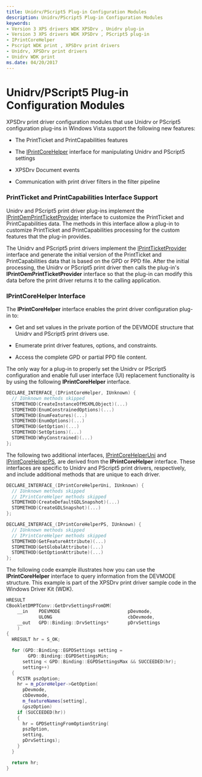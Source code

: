 ```yaml
---
title: Unidrv/PScript5 Plug-in Configuration Modules
description: Unidrv/PScript5 Plug-in Configuration Modules
keywords:
- Version 3 XPS drivers WDK XPSDrv , Unidrv plug-in
- Version 3 XPS drivers WDK XPSDrv , PScript5 plug-in
- IPrintCoreHelper
- Pscript WDK print , XPSDrv print drivers
- Unidrv, XPSDrv print drivers
- Unidrv WDK print
ms.date: 04/20/2017
---
```


# Unidrv/PScript5 Plug-in Configuration Modules


XPSDrv print driver configuration modules that use Unidrv or PScript5 configuration plug-ins in Windows Vista support the following new features:

-   The PrintTicket and PrintCapabilities features

-   The [IPrintCoreHelper](/windows-hardware/drivers/ddi/prcomoem/nn-prcomoem-iprintcorehelper) interface for manipulating Unidrv and PScript5 settings

-   XPSDrv Document events

-   Communication with print driver filters in the filter pipeline

### PrintTicket and PrintCapabilities Interface Support

Unidrv and PScript5 print driver plug-ins implement the [IPrintOemPrintTicketProvider](/windows-hardware/drivers/ddi/prcomoem/nn-prcomoem-iprintoemprintticketprovider) interface to customize the PrintTicket and PrintCapabilities data. The methods in this interface allow a plug-in to customize PrintTicket and PrintCapabilities processing for the custom features that the plug-in provides.

The Unidrv and PScript5 print drivers implement the [IPrintTicketProvider](/previous-versions/windows/hardware/drivers/ff554375(v=vs.85)) interface and generate the initial version of the PrintTicket and PrintCapabilities data that is based on the GPD or PPD file. After the initial processing, the Unidrv or PScript5 print driver then calls the plug-in's **IPrintOemPrintTicketProvider** interface so that the plug-in can modify this data before the print driver returns it to the calling application.

### IPrintCoreHelper Interface

The **IPrintCoreHelper** interface enables the print driver configuration plug-in to:

-   Get and set values in the private portion of the DEVMODE structure that Unidrv and PScript5 print drivers use.

-   Enumerate print driver features, options, and constraints.

-   Access the complete GPD or partial PPD file content.

The only way for a plug-in to properly set the Unidrv or PScript5 configuration and enable full user interface (UI) replacement functionality is by using the following **IPrintCoreHelper** interface.

```cpp
DECLARE_INTERFACE_(IPrintCoreHelper, IUnknown) {
  // IUnknown methods skipped
  STDMETHOD(CreateInstanceOfMSXMLObject)(...)
  STDMETHOD(EnumConstrainedOptions)(...)
  STDMETHOD(EnumFeatures)(...)
  STDMETHOD(EnumOptions)(...)
  STDMETHOD(GetOption)(...)
  STDMETHOD(SetOptions)(...)
  STDMETHOD(WhyConstrained)(...)
};
```

The following two additional interfaces, [IPrintCoreHelperUni](/windows-hardware/drivers/ddi/prcomoem/nn-prcomoem-iprintcorehelperuni) and [IPrintCoreHelperPS](/windows-hardware/drivers/ddi/prcomoem/nn-prcomoem-iprintcorehelperps), are derived from the **IPrintCoreHelper** interface. These interfaces are specific to Unidrv and PScript5 print drivers, respectively, and include additional methods that are unique to each driver.

```cpp
DECLARE_INTERFACE_(IPrintCoreHelperUni, IUnknown) {
  // IUnknown methods skipped
  // IPrintCoreHelper methods skipped
  STDMETHOD(CreateDefaultGDLSnapshot)(...)
  STDMETHOD(CreateGDLSnapshot)(...)
};

DECLARE_INTERFACE_(IPrintCoreHelperPS, IUnknown) {
  // IUnknown methods skipped
  // IPrintCoreHelper methods skipped
  STDMETHOD(GetFeatureAttribute)(...)
  STDMETHOD(GetGlobalAttribute)(...)
  STDMETHOD(GetOptionAttribute)(...)
};
```

The following code example illustrates how you can use the **IPrintCoreHelper** interface to query information from the DEVMODE structure. This example is part of the XPSDrv print driver sample code in the Windows Driver Kit (WDK).

```cpp
HRESULT
CBookletDMPTConv::GetDrvSettingsFromDM(
    __in    PDEVMODE                         pDevmode,
            ULONG                            cbDevmode,
    __out   GPD::Binding::DrvSettings*       pDrvSettings
    )
{
  HRESULT hr = S_OK;

  for (GPD::Binding::EGPDSettings setting = 
        GPD::Binding::EGPDSettingsMin;
      setting < GPD::Binding::EGPDSettingsMax && SUCCEEDED(hr);
      setting++)
  {
    PCSTR pszOption;
    hr = m_pCoreHelper->GetOption(
      pDevmode,
      cbDevmode, 
      m_featureNames[setting], 
      &pszOption)
    if (SUCCEEDED(hr))
    {
      hr = GPDSettingFromOptionString(
      pszOption, 
      setting, 
      pDrvSettings);
    }
  }

  return hr;
}
```

 


